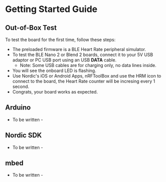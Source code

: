 # Getting Started Guide

## Out-of-Box Test

To test the board for the first time, follow these steps:

* The preloaded firmware is a BLE Heart Rate peripheral simulator.
* To test the BLE Nano 2 or Blend 2 boards, connect it to your 5V USB adaptor or PC USB port using an USB **DATA** cable.
	* Note: Some USB cables are for charging only, no data lines inside.
* You will see the onboard LED is flashing.
* Use Nordic's iOS or Android Apps, nRFToolBox and use the HRM icon to connect to the board, the Heart Rate counter will be incresing every 1 second.
* Congrats, your board works as expected.

## Arduino

- To be written -

## Nordic SDK

- To be written -

## mbed

- To be written -





